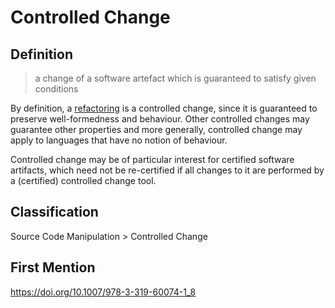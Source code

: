 # Controlled Change
## Definition
> a change of a software artefact which is guaranteed to satisfy given conditions

By definition, a [refactoring](Refactoring.md) is a controlled change, since it is guaranteed to preserve well-formedness and behaviour. Other controlled changes may guarantee other properties and more generally, controlled change may apply to languages that have no notion of behaviour. 

Controlled change may be of particular interest for certified software artifacts, which need not be re-certified if all changes to it are performed by a (certified) controlled change tool.
## Classification
Source Code Manipulation \> Controlled Change
## First Mention
https://doi.org/10.1007/978-3-319-60074-1_8
